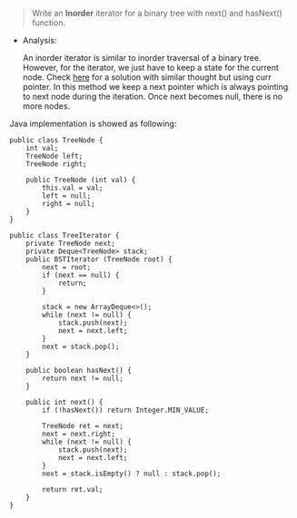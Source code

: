 > Write an __Inorder__ iterator for a binary tree with next() and hasNext() function. 

- Analysis:

  An inorder iterator is similar to inorder traversal of a binary tree. However, for the iterator, we just have to keep a state for the current node. Check [here](https://github.com/YaokaiYang-assaultmaster/LeetCode/blob/master/173.%20Binary%20Search%20Tree%20Iterator) for a solution with similar thought but using curr pointer. In this method we keep a next pointer which is always pointing to next node during the iteration. Once next becomes null, there is no more nodes. 

Java implementation is showed as following:

```
public class TreeNode {
	int val;
	TreeNode left;
	TreeNode right;

	public TreeNode (int val) {
		this.val = val;
		left = null;
		right = null;
	}
}

public class TreeIterator {
	private TreeNode next;
	private Deque<TreeNode> stack;
	public BSTIterator (TreeNode root) {
		next = root;
		if (next == null) {
			return;
		}
		
		stack = new ArrayDeque<>();
		while (next != null) {
			stack.push(next);
			next = next.left;
		}
		next = stack.pop();
	}
	
	public boolean hasNext() {
		return next != null;
	}
	
	public int next() {
		if (!hasNext()) return Integer.MIN_VALUE;
		
		TreeNode ret = next;
		next = next.right;
		while (next != null) {
			stack.push(next);
			next = next.left;
		}
		next = stack.isEmpty() ? null : stack.pop();
		
		return ret.val;
	}
}
```
